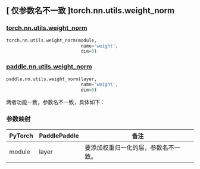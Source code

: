 ## [ 仅参数名不一致 ]torch.nn.utils.weight_norm
### [torch.nn.utils.weight_norm](https://pytorch.org/docs/stable/generated/torch.nn.utils.weight_norm.html?highlight=nn+utils+weight_norm#torch.nn.utils.weight_norm)

```python
torch.nn.utils.weight_norm(module,
                            name='weight',
                            dim=0)
```

### [paddle.nn.utils.weight_norm](https://www.paddlepaddle.org.cn/documentation/docs/zh/api/paddle/nn/utils/weight_norm_cn.html#weight-norm)

```python
paddle.nn.utils.weight_norm(layer,
                            name='weight',
                            dim=0)
```
两者功能一致，参数名不一致，具体如下：
### 参数映射
| PyTorch       | PaddlePaddle | 备注                                                   |
| ------------- | ------------ | ------------------------------------------------------ |
| module        | layer        | 要添加权重归一化的层，参数名不一致。                                    |

